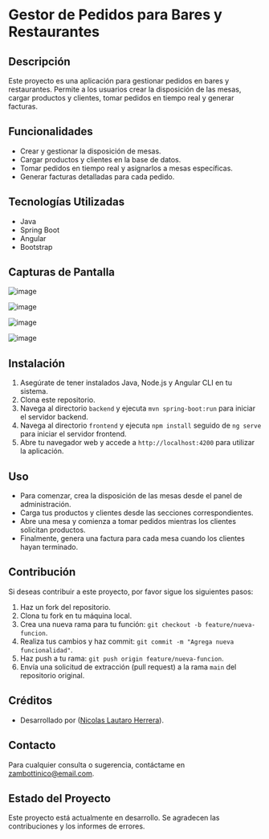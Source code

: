 # Gestor de Pedidos para Bares y Restaurantes

## Descripción
Este proyecto es una aplicación para gestionar pedidos en bares y restaurantes. Permite a los usuarios crear la disposición de las mesas, cargar productos y clientes, tomar pedidos en tiempo real y generar facturas.

## Funcionalidades
- Crear y gestionar la disposición de mesas.
- Cargar productos y clientes en la base de datos.
- Tomar pedidos en tiempo real y asignarlos a mesas específicas.
- Generar facturas detalladas para cada pedido.

## Tecnologías Utilizadas
- Java
- Spring Boot
- Angular
- Bootstrap

## Capturas de Pantalla
![image](https://github.com/Zambottinico/PedidosBar/assets/98717285/ed67f77a-9f39-4dd7-80f9-4517a12277cd)

![image](https://github.com/Zambottinico/PedidosBar/assets/98717285/efdc7398-9656-4a9b-8f64-cb73a6d58d22)


![image](https://github.com/Zambottinico/PedidosBar/assets/98717285/eccbd208-771d-440d-b8fe-9df2c6f57cb5)

![image](https://github.com/Zambottinico/PedidosBar/assets/98717285/cf213d5c-65cd-4bb0-8705-afe14e3e9def)





## Instalación
1. Asegúrate de tener instalados Java, Node.js y Angular CLI en tu sistema.
2. Clona este repositorio.
3. Navega al directorio `backend` y ejecuta `mvn spring-boot:run` para iniciar el servidor backend.
4. Navega al directorio `frontend` y ejecuta `npm install` seguido de `ng serve` para iniciar el servidor frontend.
5. Abre tu navegador web y accede a `http://localhost:4200` para utilizar la aplicación.

## Uso
- Para comenzar, crea la disposición de las mesas desde el panel de administración.
- Carga tus productos y clientes desde las secciones correspondientes.
- Abre una mesa y comienza a tomar pedidos mientras los clientes solicitan productos.
- Finalmente, genera una factura para cada mesa cuando los clientes hayan terminado.

## Contribución
Si deseas contribuir a este proyecto, por favor sigue los siguientes pasos:
1. Haz un fork del repositorio.
2. Clona tu fork en tu máquina local.
3. Crea una nueva rama para tu función: `git checkout -b feature/nueva-funcion`.
4. Realiza tus cambios y haz commit: `git commit -m "Agrega nueva funcionalidad"`.
5. Haz push a tu rama: `git push origin feature/nueva-funcion`.
6. Envía una solicitud de extracción (pull request) a la rama `main` del repositorio original.

## Créditos
- Desarrollado por  ([Nicolas Lautaro Herrera](https://github.com/Zambottinico)).



## Contacto
Para cualquier consulta o sugerencia, contáctame en [zambottinico@email.com](mailto:zambottinico@email.com).

## Estado del Proyecto
Este proyecto está actualmente en desarrollo. Se agradecen las contribuciones y los informes de errores.
